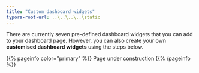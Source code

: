 ```yaml
---
title: "Custom dashboard widgets"
typora-root-url: ..\..\..\..\static
---
```


There are currently seven pre-defined dashboard widgets that you can add to your dashboard page. However, you can also create your own **customised dashboard widgets** using the steps below.

{{% pageinfo color="primary" %}}
Page under construction
{{% /pageinfo %}}

